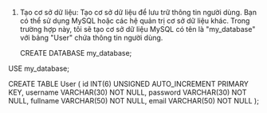 1. Tạo cơ sở dữ liệu: Tạo cơ sở dữ liệu để lưu trữ thông tin người dùng. Bạn có thể sử dụng MySQL hoặc các hệ quản trị cơ sở dữ liệu khác. Trong trường hợp này, tôi sẽ tạo cơ sở dữ liệu MySQL có tên là "my_database" với bảng "User" chứa thông tin người dùng.  

    CREATE DATABASE my_database;

USE my_database;

CREATE TABLE User (
  id INT(6) UNSIGNED AUTO_INCREMENT PRIMARY KEY,
  username VARCHAR(30) NOT NULL,
  password VARCHAR(30) NOT NULL,
  fullname VARCHAR(50) NOT NULL,
  email VARCHAR(50) NOT NULL
);  
